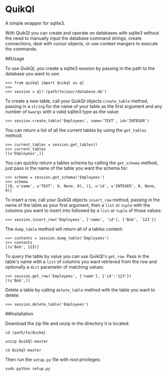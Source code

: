 QuikQl
======

A simple wrapper for sqlite3.  

With QuikQl you can create and operate on databases with sqlite3 without the 
need to manually input the database command strings, create connections, deal 
with cursor objects, or use context mangers to execute the commands. 

##Usage

To use QuikQl, you create a sqlite3 session by passing in the path to the 
database you want to use:

    >>> from quikql import Quikql as ql
    >>>
    >>> session = ql('/path/to/your/database.db')

To create a new table, call your QuikQl objects `create_table` method, passing 
in a `string` for the name of your table as the first argument and any number 
of `kwargs` with a valid sqlite3 type as the value:

    >>> session.create_table('Employees', name='TEXT', id='INTEGER')

You can return a list of all the current tables by using the `get_tables`
method:

    >>> current_tables = session.get_tables()
    >>> current_tables
    [(u'Employees',)]

You can quickly return a tables schema by calling the `get_schema` method,
just pass in the name of the table you want the schema for:

    >>> schema = session.get_schema('Employees')
    >>> schema
    [(0, u'name', u'TEXT', 0, None, 0), (1, u'id', u'INTEGER', 0, None, 0)]

To insert a row, call your QuikQl objects `insert_row` method, passing in the
name of the table as your first argument, then a `list` or `tuple` with the 
columns you want to insert into followed by a `list` or `tuple` of those values:

    >>> session.insert_row('Employees', ['name', 'id'], ['Bob', '123'])
    
The `dump_table` method will return all of a tables content:

    >>> contents = session.dump_table('Employees')
    >>> contents
    [(u'Bob', 123)]

To query the table by value you can use QuikQl's `get_row`.  Pass in the 
table's name with a `list` of columns you want retrieved from the row and
optionally a `dict` parameter of matching values:

    >>> session.get_row('Employees', ['name'], {'id':'123'})
    [(u'Bob',)]

Delete a table by calling `delete_table` method with the table you want to
delete:

    >>> session.delete_table('Employees')

##Installation

Download the zip file and unzip in the directory it is located:

    cd /path/to/Quikql

    unzip QuikQl-master

    cd Quikql-master

Then run the `setup.py` file with root privileges:

    sudo python setup.py

